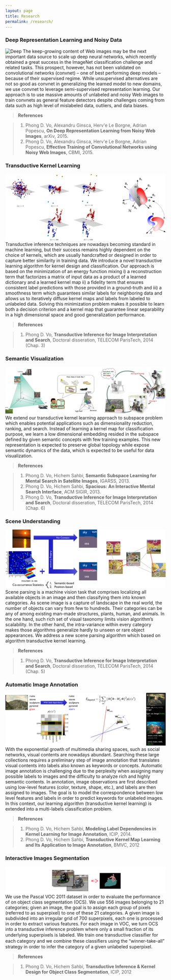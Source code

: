 ```yaml
---
layout: page
title: Research
permalink: /research/
---
```

### Deep Representation Learning and Noisy Data ###
![Deep](../assets/proj_thumbnails/deep.png)
The keep-growing content of Web images may be the next important data source to scale up deep neural networks, which recently obtained a great success in the ImageNet classification challenge and related tasks. This prospect, however, has not been validated on convolutional networks (convnet) – one of best performing deep models – because of their supervised regime. While unsupervised alternatives are not so good as convnet in generalizing the learned model to new domains, we use convnet to leverage semi-supervised representation learning. Our approach is to use massive amounts of unlabeled and noisy Web images to train convnets as general feature detectors despite challenges coming from data such as high level of mislabeled data, outliers, and data biases.

>**References**

>1. Phong D. Vo, Alexandru Ginsca, Herv\'e Le Borgne, Adrian Popescu, **On Deep Representation Learning from Noisy Web Images**, arXiv, 2015.
>2. Phong D. Vo, Alexandru Ginsca, Herv\'e Le Borgne, Adrian Popescu, **Effective Training of Convolutional Networks using Noisy Web Images**, CBMI, 2015.

### Transductive Kernel Learning ###
![Semantic Visualization](assets/proj_thumbnails/tkl.png)
Transductive inference techniques are nowadays becoming standard in machine learning, but their success remains highly dependent on the choice of kernels, which are usually handcrafted or designed in order to capture better similarity in training data. We introduce a novel transductive learning algorithm for kernel design and classification. Our approach is based on the minimization of an energy function mixing i) a reconstruction term that factorizes a matrix of input data as a product of a learned dictionary and a learned kernel map ii) a fidelity term that ensures consistent label predictions with those provided in a ground-truth and iii) a smoothness term which guarantees similar labels for neighboring data and allows us to iteratively diffuse kernel maps and labels from labeled to unlabeled data. Solving this minimization problem makes it possible to learn both a decision criterion and a kernel map that guarantee linear separability in a high dimensional space and good generalization performance.

>**References**

>1. Phong D. Vo, **Transductive Inference for Image Interpretation and Search**, Doctoral disseration, TELECOM ParisTech, 2014 (Chap. 3)

### Semantic Visualization ###
![Semantic Visualization](assets/proj_thumbnails/satellite.png)
We extend our transductive kernel learning approach to subspace problem which enables potential applications such as dimensionality reduction, ranking, and search. Instead of learning a kernel map for classification purpose, we learn a low dimensional embedding resided in the subspace defined by given semantic concepts with few training examples. This new representation is expected to preserve global topology while expose semantic dynamics of the data, which is expected to be useful for data visualization.

>**References**

>1. Phong D. Vo, Hichem Sahbi, **Semantic Subspace Learning for Mental Search in Satellite Images**, IGARSS, 2013.
>2. Phong D. Vo, Hichem Sahbi, **Spacious: An Interactive Mental Search Interface**, ACM SIGIR, 2013. 
>3. Phong D. Vo, **Transductive Inference for Image Interpretation and Search**, Doctoral disseration, TELECOM ParisTech, 2014 (Chap. 6)

### Scene Understanding ###
![Semantic Visualization](assets/proj_thumbnails/parse.png)
Scene parsing is a machine vision task that comprises localizing all available objects in an image and then classifying them into known categories. As scene image is a capture of landscape in the real world, the number of objects can vary from few to hundreds. Their categories can be any of among existing man-made structures, plants, human, and animals. In the one hand, such rich set of visual taxonomy limits vision algorithm’s scalability. In the other hand, the intra-variance within every category makes those algorithms generalize hardly to unseen or rare object appearances. We address a new scene parsing algorithm which based on algorithm transductive kernel learning.

>**References**

>1. Phong D. Vo, **Transductive Inference for Image Interpretation and Search**, Doctoral disseration, TELECOM ParisTech, 2014 (Chap. 5)

### Automatic Image Annotation ###
![Semantic Visualization](assets/proj_thumbnails/annot.png)
With the exponential growth of multimedia sharing spaces, such as social networks, visual contents are nowadays abundant. Searching these large collections requires a preliminary step of image annotation that translates visual contents into labels also known as keywords or concepts. Automatic image annotation is challenging due to the perplexity when assigning many possible labels to images and the difficulty to analyze rich and highly semantic contents. In annotation, image observations are first described using low-level features (color, texture, shape, etc.), and labels are then assigned to images. The goal is to model the correspondence between low level features and labels in order to predict keywords for unlabeled images. In this context, our learning algorithm (transductive kernel learning) is extended into a multi-labels classification problem.

>**References**

>1. Phong D. Vo, Hichem Sahbi, **Modeling Label Dependencies in Kernel Learning for Image Annotation**,  ICIP, 2014.
>2. Phong D. Vo, Hichem Sahbi, **Transductive Kernel Map Learning and Its Application to Image Annotation**, BMVC, 2012

### Interactive Images Segmentation ###
![Semantic Visualization](assets/proj_thumbnails/segm.png)
We use the Pascal VOC 2011 dataset in order to evaluate the performance of on object class segmentation (OCS). We use 556 images belonging to 21 categories; given an image, the goal is to assign each group of pixels (referred to as superpixel) to one of these 21 categories. A given image is subdivided into an irregular grid of 700 superpixels, each one is processed in order to extract various features. For each image in VOC, we turn OCS into a transductive inference problem where only a small fraction of its underlying superpixels is labeled. We train one transductive classiﬁer for each category and we combine these classiﬁers using the “winner-take-all” strategy in order to infer the category of a given unlabeled superpixel.

>**References**

>1. Phong D. Vo, Hichem Sahbi, **Transductive Inference & Kernel Design for Object Class Segmentation**, ICIP, 2012
